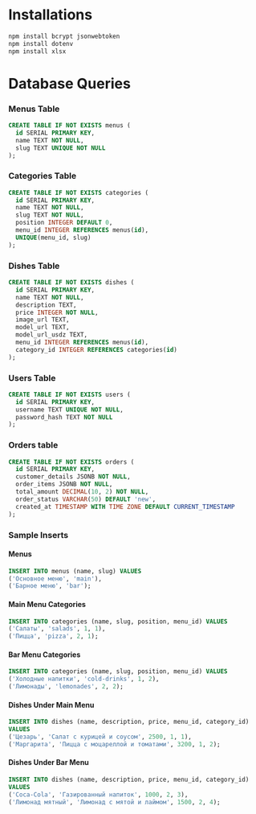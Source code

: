 
# Installations

```bash
npm install bcrypt jsonwebtoken
npm install dotenv
npm install xlsx
```

# Database Queries

### Menus Table

```sql
CREATE TABLE IF NOT EXISTS menus (
  id SERIAL PRIMARY KEY,
  name TEXT NOT NULL,
  slug TEXT UNIQUE NOT NULL
);
```

### Categories Table

```sql
CREATE TABLE IF NOT EXISTS categories (
  id SERIAL PRIMARY KEY,
  name TEXT NOT NULL,
  slug TEXT NOT NULL,
  position INTEGER DEFAULT 0,
  menu_id INTEGER REFERENCES menus(id),
  UNIQUE(menu_id, slug)
);
```

### Dishes Table

```sql
CREATE TABLE IF NOT EXISTS dishes (
  id SERIAL PRIMARY KEY,
  name TEXT NOT NULL,
  description TEXT,
  price INTEGER NOT NULL,
  image_url TEXT,
  model_url TEXT,
  model_url_usdz TEXT,
  menu_id INTEGER REFERENCES menus(id),
  category_id INTEGER REFERENCES categories(id)
);
```

### Users Table

```sql
CREATE TABLE IF NOT EXISTS users (
  id SERIAL PRIMARY KEY,
  username TEXT UNIQUE NOT NULL,
  password_hash TEXT NOT NULL
);
```

### Orders table

```sql
CREATE TABLE IF NOT EXISTS orders (
  id SERIAL PRIMARY KEY,
  customer_details JSONB NOT NULL,
  order_items JSONB NOT NULL,    
  total_amount DECIMAL(10, 2) NOT NULL,
  order_status VARCHAR(50) DEFAULT 'new',
  created_at TIMESTAMP WITH TIME ZONE DEFAULT CURRENT_TIMESTAMP
);
```

### Sample Inserts

#### Menus

```sql
INSERT INTO menus (name, slug) VALUES
('Основное меню', 'main'),
('Барное меню', 'bar');
```

#### Main Menu Categories

```sql
INSERT INTO categories (name, slug, position, menu_id) VALUES
('Салаты', 'salads', 1, 1),
('Пицца', 'pizza', 2, 1);
```

#### Bar Menu Categories

```sql
INSERT INTO categories (name, slug, position, menu_id) VALUES
('Холодные напитки', 'cold-drinks', 1, 2),
('Лимонады', 'lemonades', 2, 2);
```

#### Dishes Under Main Menu

```sql
INSERT INTO dishes (name, description, price, menu_id, category_id)
VALUES
('Цезарь', 'Салат с курицей и соусом', 2500, 1, 1),
('Маргарита', 'Пицца с моцареллой и томатами', 3200, 1, 2);
```

#### Dishes Under Bar Menu

```sql
INSERT INTO dishes (name, description, price, menu_id, category_id)
VALUES
('Coca-Cola', 'Газированный напиток', 1000, 2, 3),
('Лимонад мятный', 'Лимонад с мятой и лаймом', 1500, 2, 4);
```
